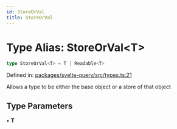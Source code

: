 ```yaml
---
id: StoreOrVal
title: StoreOrVal
---
```


<!-- DO NOT EDIT: this page is autogenerated from the type comments -->

# Type Alias: StoreOrVal\<T\>

```ts
type StoreOrVal<T> = T | Readable<T>
```

Defined in: [packages/svelte-query/src/types.ts:21](https://github.com/TanStack/query/blob/main/packages/svelte-query/src/types.ts#L21)

Allows a type to be either the base object or a store of that object

## Type Parameters

• **T**
